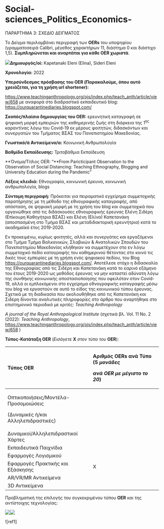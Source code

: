 # Social-sciences_Politics_Economics-
ΠΑΡΑΡΤΗΜΑ 3: ΣΧΕΔΙΟ ΔΕΙΓΜΑΤΟΣ

Το Δείγμα περιλαμβάνει περιγραφή των **OERs** του υποψηφίου (γραμματοσειρά Calibri, μέγεθος χαρακτήρων 11, διάστημα 0 και διάστιχο 1,5). **Συμπληρώνεται και αναρτάται για κάθε OER χωριστά**.

![](Aspose.Words.0d52e697-8b20-40af-8058-82ac35ab93a5.003.png)**Δημιουργός/οί:** Kapetanaki Eleni (Elina), Sideri Eleni

**Χρονολογία:** 2022

**Υπερσύνδεσμος πρόσβασης του OER (Παρακαλούμε, όπου αυτό χρειάζεται, για τη χρήση url shortener):**

<https://www.teachinganthropology.org/ojs/index.php/teach_anth/article/view/658> με αναφορά στο διαδραστικό εκπαιδευτικό blog: <https://ourquarantinediaries.blogspot.com/> 

**Σκοπός/πλαίσιο δημιουργίας του OER:** ερευνητική καταγραφή σε ψηφιακή μορφή εμπειριών της καθημερινής ζωής στη διάρκεια της 1<sup>ης</sup> καραντίνας λόγω του Covid-19 εκ μέρους φοιτητών, διδασκόντων και συνεργατών του Τμήματος ΒΣΑΣ του Πανεπιστημίου Μακεδονίας. 

**Γνωστικό/ά Αντικείμενο/α:** Κοινωνική Ανθρωπολογία 

**Βαθμίδα Εκπαίδευσης:** Τριτοβάθμια Εκπαίδευση 

**Όνομα/Τίτλος OER: “**From Paricticipant Observation to the Observation of Social Distancing: Teaching Ethnography, Blogging and University Education during the Pandemic” 

**Λέξεις κλειδιά:** Εθνογραφία, κοινωνική έρευνα, κοινωνική ανθρωπολογία, blogs

**Σύντομη περιγραφή:** Πρόκειται για πειραματικό εγχείρημα συμμετοχικής παρατήρησης με τη μέθοδο της εθνογραφικής καταγραφής, από απόσταση, σε ψηφιακή μορφή με τη χρήση του blog και συμμετοχικά που οργανώθηκε από τις διδάσκουσες εθνογραφικής έρευνας Ελένη Σιδέρη (Επίκουρη Καθηγήτρια ΒΣΑΣ) και Ελένη (Ελίνα) Καπετανάκη (αποσπασμένη στο Τμήμα ΒΣΑΣ και μεταδιδακτορική ερευνήτρια) κατά το ακαδημαϊκό έτος 2019-2020.

Εν προκειμένω, κυρίως φοιτητές, αλλά και συνεργάτες και εργαζόμενοι στο Τμήμα Τμήμα Βαλκανικών, Σλαβικών & Ανατολικών Σπουδών του Πανεπιστημίου Μακεδονίας κλήθηκαν να συμμετέχουν στο εν λόγω συμμετοχικό πεδίο καταγραφής του καθημερινού θέτοντας στο κοινό τις δικές τους εμπειρίες με τη χρήση ενός ψηφιακού πεδίου, του Blog <https://ourquarantinediaries.blogspot.com/>. Αποτέλεσε στόχο η διδασκαλία της Εθνογραφίας από τις Σιδέρη και Καπετανάκη κατά το εαρινό εξάμηνο του έτους 2019-2020 ως μεθόδος έρευνας να μην καταστεί αδύνατη λόγω της συνθήκης κοινωνικής αποστασιοποίησης που οφειλόταν στον Covid-19, αλλά οι εμπλεκόμενοι στο εγχείρημα εθνογραφικής καταγραφής μέσω του blog να εργαστούν σε αυτό το είδος της κοινωνικού τύπου έρευνας. Σχετικά με τη διαδικασία που ακολουθήθηκε από τις Καπετανάκη και Σιδέρη δίνονται αναλυτικές πληροφορίες στο άρθρο που αναρτήθηκε στο επιστημονικό περιοδικό με κριτές: *Teaching Anthropology*

*A journal of the Royal Anthropological Institute* (σχετικά βλ. Vol. 11 No. 2 (2022): *Teaching Anthropology*, <https://www.teachinganthropology.org/ojs/index.php/teach_anth/article/view/658> )






**Τύπος-Κατάταξη OER** (*Εισάγετε* **Χ** *στον τύπο του* **OER**):

|**Τύπος OER**|<p>**Αριθμός OERs ανά Τύπο (5 *μονάδες***</p><p>***ανά OER με μέγιστο το 20*)**</p>|
| :- | :- |
|<p>Οπτικοποιήσεις/Μοντέλα-Προσομοιώσεις</p><p>(Δυναμικές ή/και Αλληλεπιδραστικές)</p>||
|Δυναμικοί/Αλληλεπιδραστικοί Χάρτες||
|Εκπαιδευτικά Παιχνίδια||
|Εφαρμογές Λογισμικού||
|Εφαρμογές Πρακτικής και Εξάσκησης|X|
|AR/VR/MR Αντικείμενα||
|3D Αντικείμενα||



Προβληματική της επιλογής του συγκεκριμένου τύπου **OER** και της αντίστοιχης τεχνολογίας:


![](Aspose.Words.0d52e697-8b20-40af-8058-82ac35ab93a5.004.png)![](Aspose.Words.0d52e697-8b20-40af-8058-82ac35ab93a5.005.png)



![ref1]
